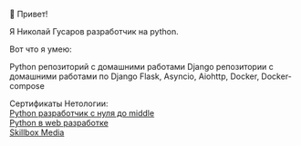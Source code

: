 👋 Привет!

Я Николай Гусаров разработчик на python.

Вот что я умею: 

Python репозиторий с домашними работами
Django репозитории с домашними работами по Django
Flask, Asyncio, Aiohttp, Docker, Docker-compose

Сертификаты Нетологии:  
[Python разработчик с нуля до middle](https://drive.google.com/file/d/1WDc0NwTUKbHFwczaJX-0dY5_G7qsA6V8/view?usp=sharing 
"certificate")  
[Python в web разработке](https://drive.google.com/file/d/1dPJAm0Q38Vq3FHnGWBR0pFXnK3CIz5Av/view?usp=sharing "Всплывающая подсказка")  
[Skillbox Media](https://skillbox.ru/media/ "Всплывающая подсказка")  




<!---
NikolayChegivarov/NikolayChegivarov is a ✨ special ✨ repository because its `README.md` (this file) appears on your 
GitHub profile. You can click the Preview link to take a look at your changes. 
- 👋 Hi, I’m @NikolayChegivarov
- 👀 I’m interested in ...
- 🌱 I’m currently learning ...
- 💞️ I’m looking to collaborate on ...
- 📫 How to reach me ...
- 😄 Pronouns: ...
- ⚡ Fun fact: ...
--->
